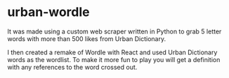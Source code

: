 # urban-wordle
It was made using a custom web scraper written in Python to grab 5 letter words with more than 500 likes from Urban Dictionary.

I then created a remake of Wordle with React and used Urban Dictionary words as the wordlist. To make it more fun to play you will get a definition with any references to the word crossed out.
